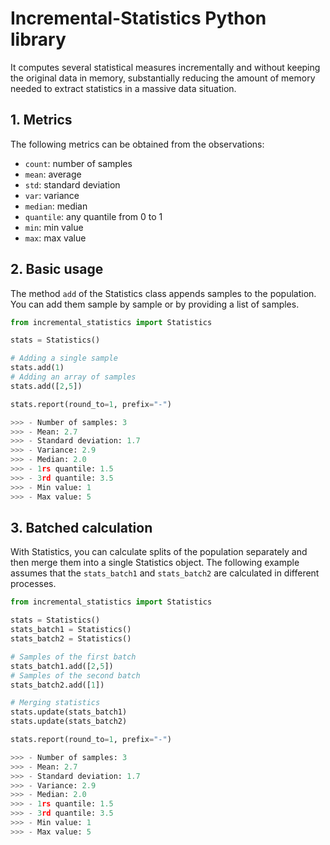 # Incremental-Statistics Python library

It computes several statistical measures incrementally and without keeping the original data in memory, substantially reducing the amount of memory needed to extract statistics in a massive data situation.

## 1. Metrics

The following metrics can be obtained from the observations:
  - `count`: number of samples
  - `mean`: average
  - `std`: standard deviation
  - `var`: variance
  - `median`: median
  - `quantile`: any quantile from 0 to 1
  - `min`: min value
  - `max`: max value

## 2. Basic usage

The method `add` of the Statistics class appends samples to the population.
You can add them sample by sample or by providing a list of samples.

``` python
from incremental_statistics import Statistics

stats = Statistics()

# Adding a single sample
stats.add(1)
# Adding an array of samples
stats.add([2,5])

stats.report(round_to=1, prefix="-")

>>> - Number of samples: 3
>>> - Mean: 2.7
>>> - Standard deviation: 1.7
>>> - Variance: 2.9
>>> - Median: 2.0
>>> - 1rs quantile: 1.5
>>> - 3rd quantile: 3.5
>>> - Min value: 1
>>> - Max value: 5
```

## 3. Batched calculation

With Statistics, you can calculate splits of the population separately and then merge them into a single Statistics object. The following example assumes that the `stats_batch1` and `stats_batch2` are calculated in different processes.

``` python
from incremental_statistics import Statistics

stats = Statistics()
stats_batch1 = Statistics()
stats_batch2 = Statistics()

# Samples of the first batch
stats_batch1.add([2,5])
# Samples of the second batch
stats_batch2.add([1])

# Merging statistics
stats.update(stats_batch1)
stats.update(stats_batch2)

stats.report(round_to=1, prefix="-")

>>> - Number of samples: 3
>>> - Mean: 2.7
>>> - Standard deviation: 1.7
>>> - Variance: 2.9
>>> - Median: 2.0
>>> - 1rs quantile: 1.5
>>> - 3rd quantile: 3.5
>>> - Min value: 1
>>> - Max value: 5
```
